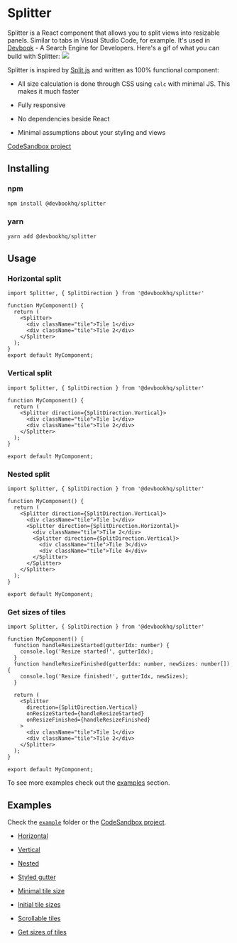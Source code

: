 # Splitter

Splitter is a React component that allows you to split views into resizable panels. Similar to tabs in Visual Studio Code, for example. It's used in [Devbook](https://usedevbook.com) - A Search Engine for Developers.
Here's a gif of what you can build with Splitter:
![](example.gif)

Splitter is inspired by [Split.js](https://split.js.org/) and written as 100% functional component:

* All size calculation is done through CSS using `calc` with minimal JS. This makes it much faster

* Fully responsive

* No dependencies beside React

* Minimal assumptions about your styling and views

[CodeSandbox project](https://codesandbox.io/s/devbookhqspliiter-example-l23s4)

## Installing

### npm

```bash
npm install @devbookhq/splitter
```

### yarn

```bash
yarn add @devbookhq/splitter
```

## Usage

### Horizontal split

```tsx {"cell-id":"hejNBw","running-env-id":"e1dfdabf8e81","running-env-local-id":"F9Mf5L","template-id":"nextjs-v11-components","cell-name":"Untitled-hls"}
import Splitter, { SplitDirection } from '@devbookhq/splitter'

function MyComponent() {
  return (
    <Splitter>
      <div className="tile">Tile 1</div>
      <div className="tile">Tile 2</div>
    </Splitter>
  );
}
export default MyComponent;
```

### Vertical split

```tsx {"cell-id":"GXcyeT","running-env-id":"e1dfdabf8e81","running-env-local-id":"F9Mf5L","template-id":"nextjs-v11-components","cell-name":"Untitled-cXs"}
import Splitter, { SplitDirection } from '@devbookhq/splitter'

function MyComponent() {
  return (
    <Splitter direction={SplitDirection.Vertical}>
      <div className="tile">Tile 1</div>
      <div className="tile">Tile 2</div>
    </Splitter>
  );
}

export default MyComponent;
```

### Nested split

```tsx {"cell-id":"Wu9K0r","running-env-id":"e1dfdabf8e81","running-env-local-id":"F9Mf5L","template-id":"nextjs-v11-components","cell-name":"Untitled-SxS"}
import Splitter, { SplitDirection } from '@devbookhq/splitter'

function MyComponent() {
  return (
    <Splitter direction={SplitDirection.Vertical}>
      <div className="tile">Tile 1</div>
      <Splitter direction={SplitDirection.Horizontal}>
        <div className="tile">Tile 2</div>
        <Splitter direction={SplitDirection.Vertical}>
          <div className="tile">Tile 3</div>
          <div className="tile">Tile 4</div>
        </Splitter>
      </Splitter>
    </Splitter>
  );
}

export default MyComponent;
```

### Get sizes of tiles

```tsx {"cell-id":"h2cYey","running-env-id":"e1dfdabf8e81","running-env-local-id":"F9Mf5L","template-id":"nextjs-v11-components","cell-name":"Untitled-XF6"}
import Splitter, { SplitDirection } from '@devbookhq/splitter'

function MyComponent() {
  function handleResizeStarted(gutterIdx: number) {
    console.log('Resize started!', gutterIdx);
  }
  function handleResizeFinished(gutterIdx: number, newSizes: number[]) {
    console.log('Resize finished!', gutterIdx, newSizes);
  }

  return (
    <Splitter
      direction={SplitDirection.Vertical}
      onResizeStarted={handleResizeStarted}
      onResizeFinished={handleResizeFinished}
    >
      <div className="tile">Tile 1</div>
      <div className="tile">Tile 2</div>
    </Splitter>
  );
}

export default MyComponent;
```

To see more examples check out the [examples](#Example) section.

## Examples

Check the [`example`](./example/src/App.tsx) folder or the [CodeSandbox project](https://codesandbox.io/s/devbookhqspliiter-example-l23s4).

* [Horizontal](./example/src/HorizontalSplit/index.tsx)

* [Vertical](./example/src/VerticalSplit/index.tsx)

* [Nested](./example/src/NestedSplit/index.tsx)

* [Styled gutter](./example/src/StyledGutter/index.tsx)

* [Minimal tile size](./example/src/MinSize/index.tsx)

* [Initial tile sizes](./example/src/InitialSizes/index.tsx)

* [Scrollable tiles](./example/src/ScrollableChildren/index.tsx)

* [Get sizes of tiles](./example/src/OnDidResize/index.tsx)